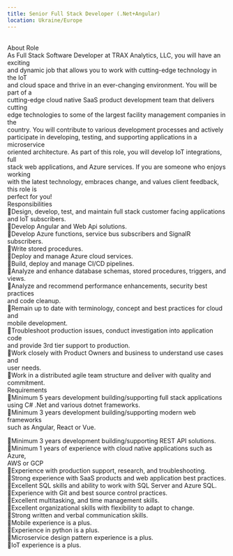 ```yaml
---
title: Senior Full Stack Developer (.Net+Angular)
location: Ukraine/Europe
---
```

\
About Role\
As Full Stack Software Developer at TRAX Analytics, LLC, you will have an exciting\
and dynamic job that allows you to work with cutting-edge technology in the IoT\
and cloud space and thrive in an ever-changing environment. You will be part of a\
cutting-edge cloud native SaaS product development team that delivers cutting\
edge technologies to some of the largest facility management companies in the\
country. You will contribute to various development processes and actively\
participate in developing, testing, and supporting applications in a microservice\
oriented architecture. As part of this role, you will develop IoT integrations, full\
stack web applications, and Azure services. If you are someone who enjoys working\
with the latest technology, embraces change, and values client feedback, this role is\
perfect for you!\
Responsibilities\
Design, develop, test, and maintain full stack customer facing applications\
and IoT subscribers.\
Develop Angular and Web Api solutions.\
Develop Azure functions, service bus subscribers and SignalR subscribers.\
Write stored procedures.\
Deploy and manage Azure cloud services.\
Build, deploy and manage CI/CD pipelines.\
Analyze and enhance database schemas, stored procedures, triggers, and\
views.\
Analyze and recommend performance enhancements, security best practices\
and code cleanup.\
Remain up to date with terminology, concept and best practices for cloud and\
mobile development.\
Troubleshoot production issues, conduct investigation into application code\
and provide 3rd tier support to production.\
Work closely with Product Owners and business to understand use cases and\
user needs.\
Work in a distributed agile team structure and deliver with quality and\
commitment.\
Requirements\
Minimum 5 years development building/supporting full stack applications\
using C# .Net and various dotnet frameworks.\
Minimum 3 years development building/supporting modern web frameworks\
such as Angular, React or Vue.

Minimum 3 years development building/supporting REST API solutions.\
Minimum 1 years of experience with cloud native applications such as Azure,\
AWS or GCP\
Experience with production support, research, and troubleshooting.\
Strong experience with SaaS products and web application best practices.\
Excellent SQL skills and ability to work with SQL Server and Azure SQL.\
Experience with Git and best source control practices.\
Excellent multitasking, and time management skills.\
Excellent organizational skills with flexibility to adapt to change.\
Strong written and verbal communication skills.\
Mobile experience is a plus.\
Experience in python is a plus.\
Microservice design pattern experience is a plus.\
IoT experience is a plus.